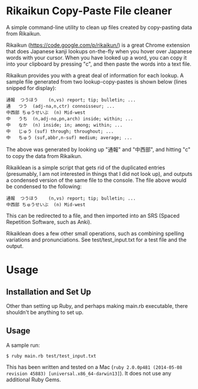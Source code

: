 # Rikaikun Copy-Paste File cleaner

A simple command-line utility to clean up files created by copy-pasting data from Rikaikun.

Rikaikun (https://code.google.com/p/rikaikun/) is a great Chrome extension that does Japanese kanji lookups on-the-fly when you hover over Japanese words with your cursor.  When you have looked up a word, you can copy it into your clipboard by pressing "c", and then paste the words into a text file.

Rikaikun provides you with a great deal of information for each lookup.  A sample file generated from two lookup-copy-pastes is shown below (lines snipped for display):

```
通報	つうほう	(n,vs) report; tip; bulletin; ...
通	つう	(adj-na,n,ctr) connoisseur; ...
中西部	ちゅうせいぶ	(n) Mid-west
中	うち	(n,adj-no,pn,arch) inside; within; ...
中	なか	(n) inside; in; among; within; ...
中	じゅう	(suf) through; throughout; ...
中	ちゅう	(suf,abbr,n-suf) medium; average; ...
```

The above was generated by looking up "通報" and "中西部", and hitting "c" to copy the data from Rikaikun.

Rikaiklean is a simple script that gets rid of the duplicated entries (presumably, I am not interested in things that I did not look up), and outputs a condensed version of the same file to the console.  The file above would be condensed to the following:

```
通報	つうほう	(n,vs) report; tip; bulletin; ...
中西部	ちゅうせいぶ	(n) Mid-west
```

This can be redirected to a file, and then imported into an SRS (Spaced Repetition Software, such as Anki).

Rikaiklean does a few other small operations, such as combining spelling variations and pronunciations.  See test/test_input.txt for a test file and the output.


# Usage

## Installation and Set Up

Other than setting up Ruby, and perhaps making main.rb executable, there shouldn't be anything to set up.

## Usage

A sample run:

```
$ ruby main.rb test/test_input.txt
```

This has been written and tested on a Mac (`ruby 2.0.0p481 (2014-05-08 revision 45883) [universal.x86_64-darwin13]`).  It does not use any additional Ruby Gems.
